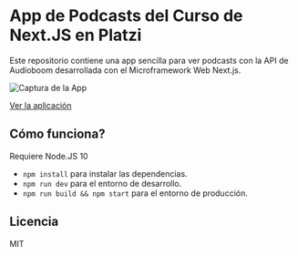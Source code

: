 # App de Podcasts del Curso de Next.JS en Platzi

Este repositorio contiene una app sencilla para ver podcasts con la API de Audioboom desarrollada con el Microframework Web Next.js.

![Captura de la App](./readme-static/captura.png)

[Ver la aplicación](https://app-podcasts.vercel.app/)

## Cómo funciona?

Requiere Node.JS 10

* `npm install` para instalar las dependencias.
* `npm run dev` para el entorno de desarrollo.
* `npm run build && npm start` para el entorno de producción.

## Licencia 

MIT
